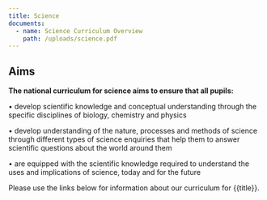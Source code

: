 ```yaml
---
title: Science
documents:
  - name: Science Curriculum Overview
    path: /uploads/science.pdf
---
```

## Aims

**The national curriculum for science aims to ensure that all pupils:**


•	develop scientific knowledge and conceptual understanding through the specific disciplines of biology, chemistry and physics

•	develop understanding of the nature, processes and methods of science through different types of science enquiries that help them to answer scientific questions about the world around them

•	are equipped with the scientific knowledge required to understand the uses and implications of science, today and for the future

Please use the links below for information about our curriculum for {{title}}.
